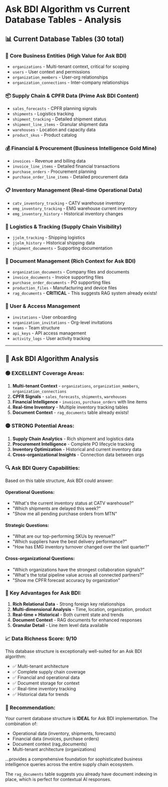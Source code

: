 # Ask BDI Algorithm vs Current Database Tables - Analysis

## 📊 **Current Database Tables (30 total)**

### 🏢 **Core Business Entities** (High Value for Ask BDI)
- `organizations` - Multi-tenant context, critical for scoping
- `users` - User context and permissions
- `organization_members` - User-org relationships
- `organization_connections` - Inter-company relationships

### 📦 **Supply Chain & CPFR Data** (Prime Ask BDI Content)
- `sales_forecasts` - CPFR planning signals
- `shipments` - Logistics tracking
- `shipment_tracking` - Detailed shipment status
- `shipment_line_items` - Granular shipment data
- `warehouses` - Location and capacity data
- `product_skus` - Product catalog

### 💰 **Financial & Procurement** (Business Intelligence Gold Mine)
- `invoices` - Revenue and billing data
- `invoice_line_items` - Detailed financial transactions
- `purchase_orders` - Procurement planning
- `purchase_order_line_items` - Detailed procurement data

### 📋 **Inventory Management** (Real-time Operational Data)
- `catv_inventory_tracking` - CATV warehouse inventory
- `emg_inventory_tracking` - EMG warehouse current inventory
- `emg_inventory_history` - Historical inventory changes

### 🚚 **Logistics & Tracking** (Supply Chain Visibility)
- `jjolm_tracking` - Shipping logistics
- `jjolm_history` - Historical shipping data
- `shipment_documents` - Supporting documentation

### 📁 **Document Management** (Rich Context for Ask BDI)
- `organization_documents` - Company files and documents
- `invoice_documents` - Invoice supporting files
- `purchase_order_documents` - PO supporting files
- `production_files` - Manufacturing and device files
- `rag_documents` - **CRITICAL** - This suggests RAG system already exists!

### 👥 **User & Access Management**
- `invitations` - User onboarding
- `organization_invitations` - Org-level invitations
- `teams` - Team structure
- `api_keys` - API access management
- `activity_logs` - User activity tracking

---

## 🎯 **Ask BDI Algorithm Analysis**

### **🟢 EXCELLENT Coverage Areas:**
1. **Multi-tenant Context** - `organizations`, `organization_members`, `organization_connections`
2. **CPFR Signals** - `sales_forecasts`, `shipments`, `warehouses`
3. **Financial Intelligence** - `invoices`, `purchase_orders` with line items
4. **Real-time Inventory** - Multiple inventory tracking tables
5. **Document Context** - `rag_documents` table already exists!

### **🟡 STRONG Potential Areas:**
1. **Supply Chain Analytics** - Rich shipment and logistics data
2. **Procurement Intelligence** - Complete PO lifecycle tracking
3. **Inventory Optimization** - Historical and current inventory data
4. **Cross-organizational Insights** - Connection data between orgs

### **🔍 Ask BDI Query Capabilities:**
Based on this table structure, Ask BDI could answer:

#### **Operational Questions:**
- "What's the current inventory status at CATV warehouse?"
- "Which shipments are delayed this week?"
- "Show me all pending purchase orders from MTN"

#### **Strategic Questions:**
- "What are our top-performing SKUs by revenue?"
- "Which suppliers have the best delivery performance?"
- "How has EMG inventory turnover changed over the last quarter?"

#### **Cross-organizational Questions:**
- "Which organizations have the strongest collaboration signals?"
- "What's the total pipeline value across all connected partners?"
- "Show me CPFR forecast accuracy by organization"

### **🚀 Key Advantages for Ask BDI:**
1. **Rich Relational Data** - Strong foreign key relationships
2. **Multi-dimensional Analysis** - Time, location, organization, product
3. **Real-time + Historical** - Both current state and trends
4. **Document Context** - RAG documents for enhanced responses
5. **Granular Detail** - Line item level data available

### **📈 Data Richness Score: 9/10**
This database structure is exceptionally well-suited for an Ask BDI algorithm:
- ✅ Multi-tenant architecture
- ✅ Complete supply chain coverage
- ✅ Financial and operational data
- ✅ Document storage for context
- ✅ Real-time inventory tracking
- ✅ Historical data for trends

### **🎯 Recommendation:**
Your current database structure is **IDEAL** for Ask BDI implementation. The combination of:
- Operational data (inventory, shipments, forecasts)
- Financial data (invoices, purchase orders)
- Document context (rag_documents)
- Multi-tenant architecture (organizations)

...provides a comprehensive foundation for sophisticated business intelligence queries across the entire supply chain ecosystem.

The `rag_documents` table suggests you already have document indexing in place, which is perfect for contextual AI responses.





